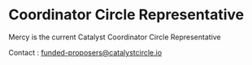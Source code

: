# Coordinator Circle Representative

Mercy is the current Catalyst Coordinator Circle Representative&#x20;

Contact : funded-proposers@catalystcircle.io
